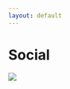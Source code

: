 ```yaml
---
layout: default
---
```


# Social



<html>
<body>

<p>
<a href="https://steamcommunity.com/id/18345212451234512345">
<img src="steampic.png"/>
</a>
</p>

</body>
</html>
